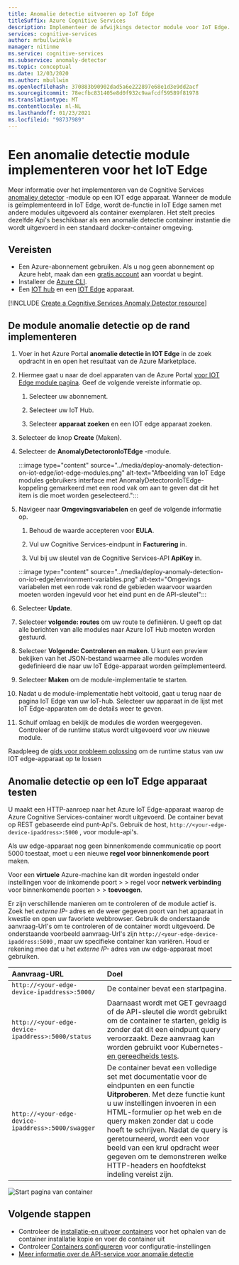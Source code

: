 ```yaml
---
title: Anomalie detectie uitvoeren op IoT Edge
titleSuffix: Azure Cognitive Services
description: Implementeer de afwijkings detector module voor IoT Edge.
services: cognitive-services
author: mrbullwinkle
manager: nitinme
ms.service: cognitive-services
ms.subservice: anomaly-detector
ms.topic: conceptual
ms.date: 12/03/2020
ms.author: mbullwin
ms.openlocfilehash: 370883b90902dad5a6e222897e68e1d3e9dd2acf
ms.sourcegitcommit: 78ecfbc831405e8d0f932c9aafcdf59589f81978
ms.translationtype: MT
ms.contentlocale: nl-NL
ms.lasthandoff: 01/23/2021
ms.locfileid: "98737989"
---
```

# <a name="deploy-an-anomaly-detector-module-to-iot-edge"></a>Een anomalie detectie module implementeren voor het IoT Edge

Meer informatie over het implementeren van de Cognitive Services [anomaliey detector](../anomaly-detector-container-howto.md) -module op een IOT edge apparaat. Wanneer de module is geïmplementeerd in IoT Edge, wordt de-functie in IoT Edge samen met andere modules uitgevoerd als container exemplaren. Het stelt precies dezelfde Api's beschikbaar als een anomalie detectie container instantie die wordt uitgevoerd in een standaard docker-container omgeving. 

## <a name="prerequisites"></a>Vereisten

* Een Azure-abonnement gebruiken. Als u nog geen abonnement op Azure hebt, maak dan een [gratis account](https://azure.microsoft.com/free) aan voordat u begint.
* Installeer de [Azure CLI](/cli/azure/install-azure-cli?view=azure-cli-latest).
* Een [IOT hub](../../../iot-hub/iot-hub-create-through-portal.md) en een [IOT Edge](../../../iot-edge/quickstart-linux.md) apparaat.

[!INCLUDE [Create a Cognitive Services Anomaly Detector resource](../includes/create-anomaly-detector-resource.md)]

## <a name="deploy-the-anomaly-detection-module-to-the-edge"></a>De module anomalie detectie op de rand implementeren

1. Voer in het Azure Portal **anomalie detectie in IOT Edge** in de zoek opdracht in en open het resultaat van de Azure Marketplace.
2. Hiermee gaat u naar de doel apparaten van de Azure Portal [voor IOT Edge module pagina](https://portal.azure.com/#create/azure-cognitive-service.edge-anomaly-detector). Geef de volgende vereiste informatie op.

    1. Selecteer uw abonnement.

    1. Selecteer uw IoT Hub.

    1. Selecteer **apparaat zoeken** en een IOT edge apparaat zoeken.

3. Selecteer de knop **Create** (Maken).

4. Selecteer de **AnomalyDetectoronIoTEdge** -module.

    :::image type="content" source="../media/deploy-anomaly-detection-on-iot-edge/iot-edge-modules.png" alt-text="Afbeelding van IoT Edge modules gebruikers interface met AnomalyDetectoronIoTEdge-koppeling gemarkeerd met een rood vak om aan te geven dat dit het item is die moet worden geselecteerd.":::

5. Navigeer naar **Omgevingsvariabelen** en geef de volgende informatie op.

    1.  Behoud de waarde accepteren voor **EULA**.

    1. Vul uw Cognitive Services-eindpunt in **Facturering** in.

    1. Vul bij uw sleutel van de Cognitive Services-API **ApiKey** in.

    :::image type="content" source="../media/deploy-anomaly-detection-on-iot-edge/environment-variables.png" alt-text="Omgevings variabelen met een rode vak rond de gebieden waarvoor waarden moeten worden ingevuld voor het eind punt en de API-sleutel":::

6. Selecteer **Update**.

7. Selecteer **volgende: routes** om uw route te definiëren. U geeft op dat alle berichten van alle modules naar Azure IoT Hub moeten worden gestuurd.

8. Selecteer **Volgende: Controleren en maken**. U kunt een preview bekijken van het JSON-bestand waarmee alle modules worden gedefinieerd die naar uw IoT Edge-apparaat worden geïmplementeerd.
    
9. Selecteer **Maken** om de module-implementatie te starten.

10. Nadat u de module-implementatie hebt voltooid, gaat u terug naar de pagina IoT Edge van uw IoT-hub. Selecteer uw apparaat in de lijst met IoT Edge-apparaten om de details weer te geven.

11. Schuif omlaag en bekijk de modules die worden weergegeven. Controleer of de runtime status wordt uitgevoerd voor uw nieuwe module. 

Raadpleeg de [gids voor probleem oplossing](../../../iot-edge/troubleshoot.md) om de runtime status van uw IOT edge-apparaat op te lossen

## <a name="test-anomaly-detector-on-an-iot-edge-device"></a>Anomalie detectie op een IoT Edge apparaat testen

U maakt een HTTP-aanroep naar het Azure IoT Edge-apparaat waarop de Azure Cognitive Services-container wordt uitgevoerd. De container bevat op REST gebaseerde eind punt-Api's. Gebruik de host, `http://<your-edge-device-ipaddress>:5000` , voor module-api's.

Als uw edge-apparaat nog geen binnenkomende communicatie op poort 5000 toestaat, moet u een nieuwe **regel voor binnenkomende poort** maken. 

Voor een **virtuele** Azure-machine kan dit worden ingesteld onder instellingen voor de inkomende poort  >    >  regel voor **netwerk verbinding** voor binnenkomende poorten  >    >  **toevoegen**.

Er zijn verschillende manieren om te controleren of de module actief is. Zoek het *externe IP-* adres en de weer gegeven poort van het apparaat in kwestie en open uw favoriete webbrowser. Gebruik de onderstaande aanvraag-Url's om te controleren of de container wordt uitgevoerd. De onderstaande voorbeeld aanvraag-Url's zijn `http://<your-edge-device-ipaddress:5000` , maar uw specifieke container kan variëren. Houd er rekening mee dat u het *externe IP-* adres van uw edge-apparaat moet gebruiken.

| Aanvraag-URL | Doel |
|:-------------|:---------|
| `http://<your-edge-device-ipaddress>:5000/` | De container bevat een startpagina. |
| `http://<your-edge-device-ipaddress>:5000/status` | Daarnaast wordt met GET gevraagd of de API-sleutel die wordt gebruikt om de container te starten, geldig is zonder dat dit een eindpunt query veroorzaakt. Deze aanvraag kan worden gebruikt voor Kubernetes- [en gereedheids tests](https://kubernetes.io/docs/tasks/configure-pod-container/configure-liveness-readiness-probes/). |
| `http://<your-edge-device-ipaddress>:5000/swagger` | De container bevat een volledige set met documentatie voor de eindpunten en een functie **Uitproberen**. Met deze functie kunt u uw instellingen invoeren in een HTML-formulier op het web en de query maken zonder dat u code hoeft te schrijven. Nadat de query is geretourneerd, wordt een voor beeld van een krul opdracht weer gegeven om te demonstreren welke HTTP-headers en hoofdtekst indeling vereist zijn. |

![Start pagina van container](../../../../includes/media/cognitive-services-containers-api-documentation/container-webpage.png)

## <a name="next-steps"></a>Volgende stappen

* Controleer de [installatie-en uitvoer containers](../anomaly-detector-container-configuration.md) voor het ophalen van de container installatie kopie en voer de container uit
* Controleer [Containers configureren](../anomaly-detector-container-configuration.md) voor configuratie-instellingen
* [Meer informatie over de API-service voor anomalie detectie](https://go.microsoft.com/fwlink/?linkid=2080698&clcid=0x409)